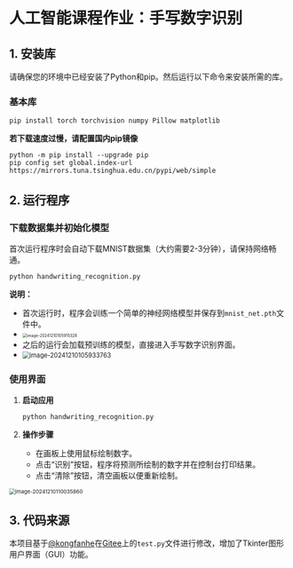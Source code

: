 # 人工智能课程作业：手写数字识别

## 1. 安装库

请确保您的环境中已经安装了Python和pip。然后运行以下命令来安装所需的库。

### 基本库
```shell
pip install torch torchvision numpy Pillow matplotlib
```

**若下载速度过慢，请配置国内pip镜像**

```shell
python -m pip install --upgrade pip
pip config set global.index-url https://mirrors.tuna.tsinghua.edu.cn/pypi/web/simple
```

## 2. 运行程序

### 下载数据集并初始化模型

首次运行程序时会自动下载MNIST数据集（大约需要2-3分钟），请保持网络畅通。

```shell
python handwriting_recognition.py
```

**说明：**

- 首次运行时，程序会训练一个简单的神经网络模型并保存到`mnist_net.pth`文件中。
- <img src="https://xintakeout.oss-cn-beijing.aliyuncs.com/blog/202412101059377.png" alt="image-20241210105915328" style="zoom:50%;" />
- 之后的运行会加载预训练的模型，直接进入手写数字识别界面。
- <img src="https://xintakeout.oss-cn-beijing.aliyuncs.com/blog/202412101059788.png" alt="image-20241210105933763" style="zoom:80%;" />

### 使用界面

1. **启动应用**
   
   ```shell
   python handwriting_recognition.py
   ```
   
2. **操作步骤**
   - 在画板上使用鼠标绘制数字。
   - 点击“识别”按钮，程序将预测所绘制的数字并在控制台打印结果。
   - 点击“清除”按钮，清空画板以便重新绘制。
 <img src="https://xintakeout.oss-cn-beijing.aliyuncs.com/blog/202412101100894.png" alt="image-20241210110035860" style="zoom:67%;" />

## 3. 代码来源

本项目基于[@kongfanhe](https://gitee.com/kongfanhe)在[Gitee](https://gitee.com/kongfanhe/pytorch-tutorial.git)上的`test.py`文件进行修改，增加了Tkinter图形用户界面（GUI）功能。